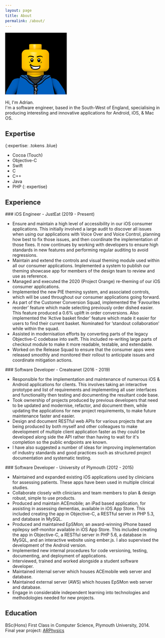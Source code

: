 ```yaml
---
layout: page
title: About
permalink: /about/
---
```


<img class="img-circle" src="/images/profile-image.png">


Hi, I'm Adrian.<br />
I'm a software engineer, based in the South-West of England, specialising in producing interesting and innovative applications for Android, iOS, & Mac OS.<br />



## Expertise
{:expertise: .tokens .blue}
* Cocoa (Touch)
* Objective-C
* Swift
* C
* C++
* Java
* PHP
{: expertise}


## Experience
<section class="experience" markdown="block">
### iOS Engineer - JustEat (2019 - Present)

* Ensure and maintain a high level of accessibility in our iOS consumer applications. This initially involved a large audit to discover all issues when using our applications with Voice Over and Voice Control, planning how best to fix those issues, and then coordinate the implementation of those fixes. It now continues by working with developers to  ensure high standards in new features and performing regular auditing to avoid regressions.
* Maintain and extend the controls and visual theming module used within all our consumer applications. Implemented a system to publish our theming showcase app for members of the design team to review and use as reference.
* Managed and executed the 2020 (Project Orange) re-theming of our iOS consumer applications.
* Implemented the new PIE theming system, and associated controls, which will be used throughout our consumer applications going forward.
* As part of the Customer Conversion Squad, implemented the ‘Favourites reorder’ feature which made selecting previously order dished easier. This feature produced a 0.6% uplift in order conversions. Also implemented the ‘Active basket finder’ feature which made it easier for users to find their current basket. Nominated for ‘standout collaboration’ while within the squad.
* Assisted in modernisation efforts by converting parts of the legacy Objective-C codebase into swift. This included re-writing large parts of checkout module to make it more readable, testable, and extendable.
* Worked on the Release Squad to ensure that the consumer apps were released smoothly and monitored their rollout to anticipate issues and coordinate mitigation actions.
</section>

<section class="experience" markdown="block">
### Software Developer - Createanet (2016 - 2019)

* Responsible for the implementation and maintenance of numerous iOS & Android applications for clients. 
	This involves taking an interactive prototype and list of requirements and implementing all user interfaces and functionality then testing and documenting the resultant code base.
* Took ownership of projects produced by previous developers that need to be updated and modernise, refactor, and document them, while updating the applications for new project requirements, to make future maintenance faster and easier.
* Design and document RESTful web APIs for various projects that are being produced by both myself and other colleagues to make development of multiple client application faster as they could be developed along side the API rather than having to wait for it's completion so the public endpoints are known.
* I have also suggested a number of ideas for improving implementation of industry standards and good practices such as structured project documentation and systematic testing.
</section>

<section class="experience" markdown="block">
### Software Developer - University of Plymouth (2012 - 2015)

* Maintained and expanded existing iOS applications used by clinicians for assessing patients. These apps have been used in multiple clinical studies.
* Collaborate closely with clinicians and team members to plan & design robust, simple to use products.
* Produced and maintain ACEmobile; an iPad based application, for assisting in assessing dementias, available in iOS App Store. This included creating the app in Objective-C, a RESTful server in PHP 5.3, and database in MySQL.
* Produced and maintained EpSMon; an award-winning iPhone based epilepsy self-monitor available in iOS App Store. This included creating the app in Objective-C, a RESTful server in PHP 5.6, a database in MySQL, and an interactive website using ember.js. I also supervised the development of the Android version.
* Implemented new internal procedures for code versioning, testing, documenting, and deployment of applications.
* Interviewed, trained and worked alongside a student software developer.
* Maintained internal server which houses ACEmobile web server and database.
* Maintained external server (AWS) which houses EpSMon web server and database.
* Engage in considerable independent learning into technologies and methodologies needed for new projects.
</section>



## Education
BSc(Hons) First Class in Computer Science, Plymouth University, 2014.
<br>
Final year project: [ARPhysics](/projects/arphysics/)

